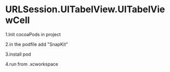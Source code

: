 # URLSession.UITabelView.UITabelViewCell


1.Init cocoaPods in project

2.in the podfile add "SnapKit"

3.install pod

4.run from .xcworkspace
